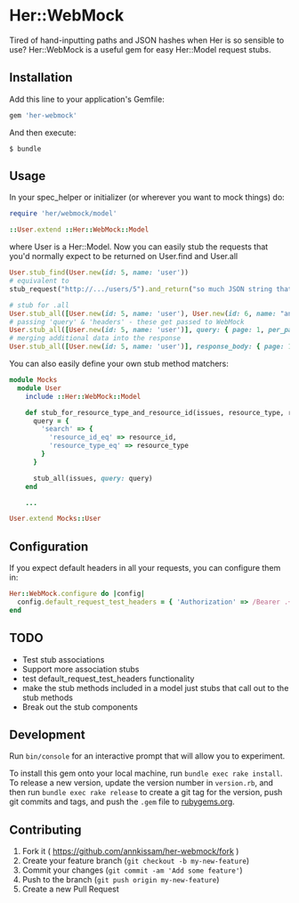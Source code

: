 # Her::WebMock

Tired of hand-inputting paths and JSON hashes when Her is so sensible to use?  Her::WebMock is a useful gem for easy Her::Model request stubs.

## Installation

Add this line to your application's Gemfile:

```ruby
gem 'her-webmock'
```

And then execute:

    $ bundle

## Usage

In your spec_helper or initializer (or wherever you want to mock things) do:

```ruby
require 'her/webmock/model'

::User.extend ::Her::WebMock::Model
```

where User is a Her::Model. Now you can easily stub the requests that you'd normally expect to
be returned on User.find and User.all

```ruby
User.stub_find(User.new(id: 5, name: 'user'))
# equivalent to
stub_request("http://.../users/5").and_return("so much JSON string that includes id 5 and name 'user'")
```

```ruby
# stub for .all
User.stub_all([User.new(id: 5, name: 'user'), User.new(id: 6, name: "anon")])
# passing 'query' & 'headers' - these get passed to WebMock
User.stub_all([User.new(id: 5, name: 'user')], query: { page: 1, per_page: 20 }, headers: { 'Authorization' => "Bearer ..."  })
# merging additional data into the response
User.stub_all([User.new(id: 5, name: 'user')], response_body: { page: 1 })
```

You can also easily define your own stub method matchers:

```ruby
module Mocks
  module User
    include ::Her::WebMock::Model

    def stub_for_resource_type_and_resource_id(issues, resource_type, resource_id)
      query = {
        'search' => {
          'resource_id_eq' => resource_id,
          'resource_type_eq' => resource_type
        }
      }

      stub_all(issues, query: query)
    end

    ...

User.extend Mocks::User
```

## Configuration

If you expect default headers in all your requests, you can configure them in:

```ruby
Her::WebMock.configure do |config|
  config.default_request_test_headers = { 'Authorization' => /Bearer .+/ }
end
```

## TODO
 * Test stub associations
 * Support more association stubs
 * test default_request_test_headers functionality
 * make the stub methods included in a model just stubs that call out to the stub methods
 * Break out the stub components

## Development

Run `bin/console` for an interactive prompt that will allow you to experiment.

To install this gem onto your local machine, run `bundle exec rake install`. To release a new version, update the version number in `version.rb`, and then run `bundle exec rake release` to create a git tag for the version, push git commits and tags, and push the `.gem` file to [rubygems.org](https://rubygems.org).

## Contributing

1. Fork it ( https://github.com/annkissam/her-webmock/fork )
2. Create your feature branch (`git checkout -b my-new-feature`)
3. Commit your changes (`git commit -am 'Add some feature'`)
4. Push to the branch (`git push origin my-new-feature`)
5. Create a new Pull Request
